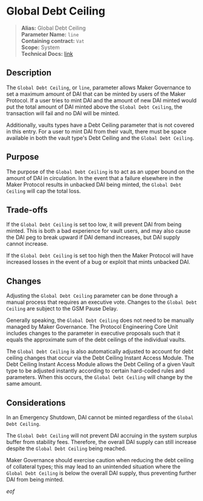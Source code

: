 # Global Debt Ceiling

>**Alias:** Global Debt Ceiling  
>**Parameter Name:** `line`  
>**Containing contract:** `Vat`  
>**Scope:** System  
>**Technical Docs:** [link](https://docs.makerdao.com/smart-contract-modules/core-module/vat-detailed-documentation)  

## Description

The `Global Debt Ceiling`, or `line`, parameter allows Maker Governance to set a maximum amount of DAI that can be minted by users of the Maker Protocol. If a user tries to mint DAI and the amount of new DAI minted would put the total amount of DAI minted above the `Global Debt Ceiling`, the transaction will fail and no DAI will be minted.

Additionally, vaults types have a Debt Ceiling parameter that is not covered in this entry. For a user to mint DAI from their vault, there must be space available in both the vault type's Debt Ceiling and the `Global Debt Ceiling`.

## Purpose

The purpose of the `Global Debt Ceiling` is to act as an upper bound on the amount of DAI in circulation. In the event that a failure elsewhere in the Maker Protocol results in unbacked DAI being minted, the `Global Debt Ceiling` will cap the total loss. 

## Trade-offs

If the `Global Debt Ceiling` is set too low, it will prevent DAI from being minted. This is both a bad experience for vault users, and may also cause the DAI peg to break upward if DAI demand increases, but DAI supply cannot increase.

If the `Global Debt Ceiling` is set too high then the Maker Protocol will have increased losses in the event of a bug or exploit that mints unbacked DAI.

## Changes

Adjusting the `Global Debt Ceiling` parameter can be done through a manual process that requires an executive vote. Changes to the `Global Debt Ceiling` are subject to the GSM Pause Delay.

Generally speaking, the `Global Debt Ceiling` does not need to be manually managed by Maker Governance. The Protocol Engineering Core Unit includes changes to the parameter in executive proposals such that it equals the approximate sum of the debt ceilings of the individual vaults.

The `Global Debt Ceiling` is also automatically adjusted to account for debt ceiling changes that occur via the Debt Ceiling Instant Access Module. The Debt Ceiling Instant Access Module allows the Debt Ceiling of a given Vault type to be adjusted instantly according to certain hard-coded rules and parameters. When this occurs, the `Global Debt Ceiling` will change by the same amount.

## Considerations

In an Emergency Shutdown, DAI cannot be minted regardless of the `Global Debt Ceiling`.

The `Global Debt Ceiling` will not prevent DAI accruing in the system surplus buffer from stability fees. Therefore, the overall DAI supply can still increase despite the `Global Debt Ceiling` being reached.

Maker Governance should exercise caution when reducing the debt ceiling of collateral types; this may lead to an unintended situation where the `Global Debt Ceiling` is below the overall DAI supply, thus preventing further DAI from being minted.

$eof$